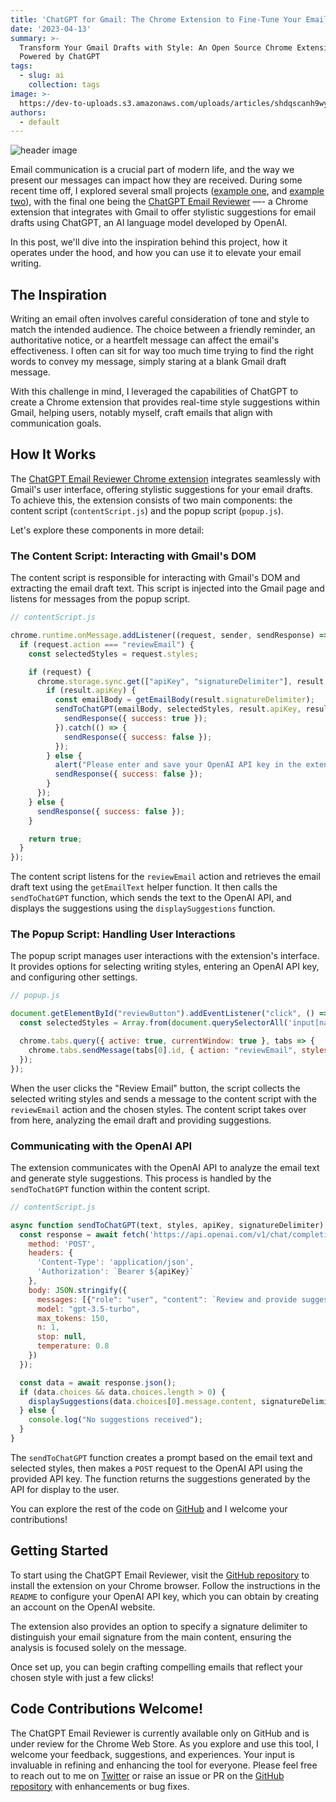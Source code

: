 ```yaml
---
title: 'ChatGPT for Gmail: The Chrome Extension to Fine-Tune Your Emails'
date: '2023-04-13'
summary: >-
  Transform Your Gmail Drafts with Style: An Open Source Chrome Extension
  Powered by ChatGPT
tags:
  - slug: ai
    collection: tags
image: >-
  https://dev-to-uploads.s3.amazonaws.com/uploads/articles/shdqscanh9wyou3mfy0h.png
authors:
  - default
---
```

  
  ![header image](https://dev-to-uploads.s3.amazonaws.com/uploads/articles/shdqscanh9wyou3mfy0h.png)

Email communication is a crucial part of modern life, and the way we present our messages can impact how they are received. During some recent time off, I explored several small projects ([example one](https://www.bengreenberg.dev/posts/2023-04-04-github-action-gpt-language-check/), and [example two](https://www.bengreenberg.dev/posts/2023-04-09-github-profile-dynamic-content/)), with the final one being the [ChatGPT Email Reviewer](https://github.com/hummusonrails/chatgpt-gmail-suggestions-chrome-extension) —- a Chrome extension that integrates with Gmail to offer stylistic suggestions for email drafts using ChatGPT, an AI language model developed by OpenAI.

In this post, we'll dive into the inspiration behind this project, how it operates under the hood, and how you can use it to elevate your email writing.

## The Inspiration

Writing an email often involves careful consideration of tone and style to match the intended audience. The choice between a friendly reminder, an authoritative notice, or a heartfelt message can affect the email's effectiveness. I often can sit for way too much time trying to find the right words to convey my message, simply staring at a blank Gmail draft message.

With this challenge in mind, I leveraged the capabilities of ChatGPT to create a Chrome extension that provides real-time style suggestions within Gmail, helping users, notably myself, craft emails that align with communication goals.

## How It Works

The [ChatGPT Email Reviewer Chrome extension](https://github.com/hummusonrails/chatgpt-gmail-suggestions-chrome-extension) integrates seamlessly with Gmail's user interface, offering stylistic suggestions for your email drafts. To achieve this, the extension consists of two main components: the content script (`contentScript.js`) and the popup script (`popup.js`).

Let's explore these components in more detail:

### The Content Script: Interacting with Gmail's DOM

The content script is responsible for interacting with Gmail's DOM and extracting the email draft text. This script is injected into the Gmail page and listens for messages from the popup script.

```javascript
// contentScript.js

chrome.runtime.onMessage.addListener((request, sender, sendResponse) => {
  if (request.action === "reviewEmail") {
    const selectedStyles = request.styles;

    if (request) {
      chrome.storage.sync.get(["apiKey", "signatureDelimiter"], result => {
        if (result.apiKey) {
          const emailBody = getEmailBody(result.signatureDelimiter);
          sendToChatGPT(emailBody, selectedStyles, result.apiKey, result.signatureDelimiter).then(() => {
            sendResponse({ success: true });
          }).catch(() => {
            sendResponse({ success: false });
          });
        } else {
          alert("Please enter and save your OpenAI API key in the extension settings.");
          sendResponse({ success: false });
        }
      });
    } else {
      sendResponse({ success: false });
    }

    return true;
  }
});
```

The content script listens for the `reviewEmail` action and retrieves the email draft text using the `getEmailText` helper function. It then calls the `sendToChatGPT` function, which sends the text to the OpenAI API, and displays the suggestions using the `displaySuggestions` function.

### The Popup Script: Handling User Interactions

The popup script manages user interactions with the extension's interface. It provides options for selecting writing styles, entering an OpenAI API key, and configuring other settings.

```javascript
// popup.js

document.getElementById("reviewButton").addEventListener("click", () => {
  const selectedStyles = Array.from(document.querySelectorAll('input[name="style"]:checked')).map(input => input.value);

  chrome.tabs.query({ active: true, currentWindow: true }, tabs => {
    chrome.tabs.sendMessage(tabs[0].id, { action: "reviewEmail", styles: selectedStyles });
  });
});
```

When the user clicks the "Review Email" button, the script collects the selected writing styles and sends a message to the content script with the `reviewEmail` action and the chosen styles. The content script takes over from here, analyzing the email draft and providing suggestions.

### Communicating with the OpenAI API

The extension communicates with the OpenAI API to analyze the email text and generate style suggestions. This process is handled by the `sendToChatGPT` function within the content script.

```javascript
// contentScript.js

async function sendToChatGPT(text, styles, apiKey, signatureDelimiter) {
  const response = await fetch('https://api.openai.com/v1/chat/completions', {
    method: 'POST',
    headers: {
      'Content-Type': 'application/json',
      'Authorization': `Bearer ${apiKey}`
    },
    body: JSON.stringify({
      messages: [{"role": "user", "content": `Review and provide suggestions for the following email draft combining the following styles or only a single style if only one is provided: ${styles.join(', ')}. Please return only the revised email text without suggesting a subject. Email draft: ${text}`}],
      model: "gpt-3.5-turbo",
      max_tokens: 150,
      n: 1,
      stop: null,
      temperature: 0.8
    })
  });

  const data = await response.json();
  if (data.choices && data.choices.length > 0) {
    displaySuggestions(data.choices[0].message.content, signatureDelimiter);
  } else {
    console.log("No suggestions received");
  }
}
```

The `sendToChatGPT` function creates a prompt based on the email text and selected styles, then makes a `POST` request to the OpenAI API using the provided API key. The function returns the suggestions generated by the API for display to the user.

You can explore the rest of the code on [GitHub](https://github.com/hummusonrails/chatgpt-gmail-suggestions-chrome-extension) and I welcome your contributions!

## Getting Started

To start using the ChatGPT Email Reviewer, visit the [GitHub repository](https://github.com/hummusonrails/chatgpt-gmail-suggestions-chrome-extension) to install the extension on your Chrome browser. Follow the instructions in the `README` to configure your OpenAI API key, which you can obtain by creating an account on the OpenAI website.

The extension also provides an option to specify a signature delimiter to distinguish your email signature from the main content, ensuring the analysis is focused solely on the message.

Once set up, you can begin crafting compelling emails that reflect your chosen style with just a few clicks!

## Code Contributions Welcome!

The ChatGPT Email Reviewer is currently available only on GitHub and is under review for the Chrome Web Store. As you explore and use this tool, I welcome your feedback, suggestions, and experiences. Your input is invaluable in refining and enhancing the tool for everyone. Please feel free to reach out to me on [Twitter](https://twitter.com/hummusonrails) or raise an issue or PR on the [GitHub repository](https://github.com/hummusonrails/chatgpt-gmail-suggestions-chrome-extension) with enhancements or bug fixes.
